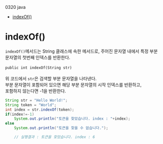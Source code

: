 0320 java

- [indexOf()](#indexof)



# indexOf()
`indexOf()`메서드는 String 클래스에 속한 메서드로,
주어진 문자열 내에서 특정 부분 문자열의 첫번째 인덱스를 반환한다.<br>
<br>`public int indexOf(String str)` <br><br>
위 코드에서 `str`은 검색할 부분 문자열을 나타낸다.<br>
부분 문자열이 포함되어 있으면 해당 부분 문자열의 시작 인덱스를 반환하고, <br> 포함하지 않는다면 -1을 반환한다.

```java
String str = "Hello World!";
String token = "World";
int index = str.indexOf(token);
if(index!=-1)
    System.out.println("토큰을 찾았습니다. index : "+index);
else
    System.out.println("토큰을 찾을 수 없습니다.");

    // 실행결과 : 토큰을 찾았습니다. index : 6
```
